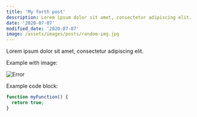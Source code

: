 ```yaml
---
title: 'My forth post'
description: Lorem ipsum dolor sit amet, consectetur adipiscing elit.
date: '2020-07-07'
modified_date: '2020-07-07'
image: /assets/images/posts/random-img.jpg
---
```


Lorem ipsum dolor sit amet, consectetur adipiscing elit.

Example with image:

![Error](/assets/images/posts/error.png)

Example code block:

```js
function myFunction() {
  return true;
}
```
